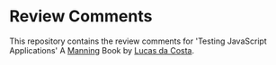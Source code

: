 # Review Comments

This repository contains the review comments for 'Testing JavaScript Applications' A [Manning](https://www.manning.com/) Book by [Lucas da Costa](https://www.lucasfcosta.com).
